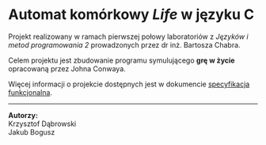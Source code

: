 # Automat komórkowy _Life_ w języku C

Projekt realizowany w ramach pierwszej połowy laboratoriów z _Języków i metod programowania 2_ prowadzonych przez dr inż.	Bartosza Chabra.

Celem projektu jest zbudowanie programu symulującego **grę w życie** opracowaną przez Johna Conwaya.

Więcej informacji o projekcie dostępnych jest w dokumencie [specyfikacja funkcjonalna](Specyfikacja-funkcjonalna/Specyfikacja-funkcjonalna.pdf).

------------------------
**Autorzy:**  
Krzysztof Dąbrowski  
Jakub Bogusz  